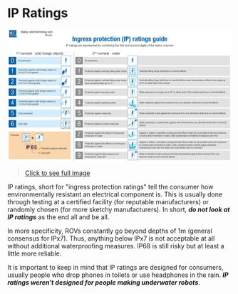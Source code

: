 # IP Ratings

![IEC IP Ratings](./../../img/IEC_IP_ratings_full.jpg)

> [Click to see full image](./../../img/IEC_IP_ratings_full.jpg)

IP ratings, short for "ingress protection ratings" tell the consumer how environmentally resistant an electrical component is. This is usually done through testing at a certified facility (for reputable manufacturers) or randomly chosen (for more sketchy manufacturers). In short, _**do not look at IP ratings**_ as the end all and be all.

In more specificity, ROVs constantly go beyond depths of 1m (general consensus for IPx7). Thus, anything below IPx7 is not acceptable at all without additional waterproofing measures. IP68 is still risky but at least a little more reliable.

It is important to keep in mind that IP ratings are designed for consumers, usually people who drop phones in toilets or use headphones in the rain. _**IP ratings weren't designed for people making underwater robots**_.
